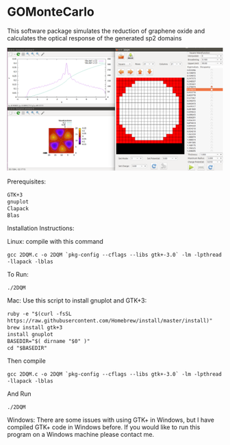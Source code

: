 # GOMonteCarlo
This software package simulates the reduction of graphene oxide and calculates the optical response of the generated sp2 domains

![alt tag](https://raw.githubusercontent.com/aruth2/2DQM/master/GUI.png)

Prerequisites:

    GTK+3
    gnuplot
    Clapack
    Blas


Installation Instructions:

Linux:
compile with this command

    gcc 2DQM.c -o 2DQM `pkg-config --cflags --libs gtk+-3.0` -lm -lpthread -llapack -lblas

To Run:

    ./2DQM


Mac:
Use this script to install gnuplot and GTK+3:
    
    ruby -e "$(curl -fsSL https://raw.githubusercontent.com/Homebrew/install/master/install)"
    brew install gtk+3
    install gnuplot
    BASEDIR="$( dirname "$0" )"
    cd "$BASEDIR"

Then compile

    gcc 2DQM.c -o 2DQM `pkg-config --cflags --libs gtk+-3.0` -lm -lpthread -llapack -lblas

And Run
    
    ./2DQM

Windows:
There are some issues with using GTK+ in Windows, but I have compiled GTK+ code in Windows before.
If you would like to run this program on a Windows machine please contact me.
